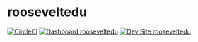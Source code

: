 # rooseveltedu

[![CircleCI](https://circleci.com/gh/kanopi/rooseveltedu.svg?style=shield)](https://circleci.com/gh/kanopi/rooseveltedu)
[![Dashboard rooseveltedu](https://img.shields.io/badge/dashboard-rooseveltedu-yellow.svg)](https://dashboard.pantheon.io/sites/bd787532-7df1-43fd-9b09-ca162d2c4bab#dev/code)
[![Dev Site rooseveltedu](https://img.shields.io/badge/site-rooseveltedu-blue.svg)](http://dev-rooseveltedu.pantheonsite.io/)